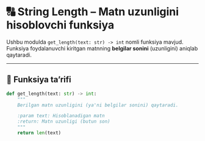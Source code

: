 # 🔠 String Length – Matn uzunligini hisoblovchi funksiya

Ushbu modulda `get_length(text: str) -> int` nomli funksiya mavjud. Funksiya foydalanuvchi kiritgan matnning **belgilar sonini** (uzunligini) aniqlab qaytaradi.

---

## 📄 Funksiya ta’rifi

```python
def get_length(text: str) -> int:
    """
    Berilgan matn uzunligini (ya'ni belgilar sonini) qaytaradi.

    :param text: Hisoblanadigan matn
    :return: Matn uzunligi (butun son)
    """
    return len(text)
